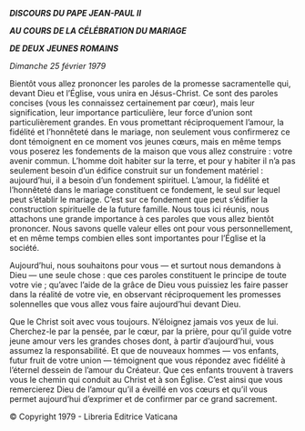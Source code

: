 ***DISCOURS DU PAPE JEAN-PAUL II***

***AU COURS DE LA CÉLÉBRATION DU MARIAGE***

***DE DEUX*** ***JEUNES ROMAINS***

*Dimanche 25 février 1979*

Bientôt vous allez prononcer les paroles de la promesse sacramentelle qui, devant Dieu et l’Église, vous unira en Jésus-Christ. Ce sont des paroles concises (vous les connaissez certainement par cœur), mais leur signification, leur importance particulière, leur force d’union sont particulièrement grandes. En vous promettant réciproquement l’amour, la fidélité et l’honnêteté dans le mariage, non seulement vous confirmerez ce dont témoignent en ce moment vos jeunes cœurs, mais en même temps vous poserez les fondements de la maison que vous allez construire : votre avenir commun. L’homme doit habiter sur la terre, et pour y habiter il n’a pas seulement besoin d’un édifice construit sur un fondement matériel : aujourd’hui, il a besoin d’un fondement spirituel. L’amour, la fidélité et l’honnêteté dans le mariage constituent ce fondement, le seul sur lequel peut s’établir le mariage. C’est sur ce fondement que peut s’édifier la construction spirituelle de la future famille. Nous tous ici réunis, nous attachons une grande importance à ces paroles que vous allez bientôt prononcer. Nous savons quelle valeur elles ont pour vous personnellement, et en même temps combien elles sont importantes pour l’Église et la société.

Aujourd’hui, nous souhaitons pour vous — et surtout nous demandons à Dieu — une seule chose : que ces paroles constituent le principe de toute votre vie ; qu’avec l’aide de la grâce de Dieu vous puissiez les faire passer dans la réalité de votre vie, en observant réciproquement les promesses solennelles que vous allez vous faire aujourd’hui devant Dieu.

Que le Christ soit avec vous toujours. N’éloignez jamais vos yeux de lui. Cherchez-le par la pensée, par le cœur, par la prière, pour qu’il guide votre jeune amour vers les grandes choses dont, à partir d’aujourd’hui, vous assumez la responsabilité. Et que de nouveaux hommes — vos enfants, futur fruit de votre union — témoignent que vous répondez avec fidélité à l’éternel dessein de l’amour du Créateur. Que ces enfants trouvent à travers vous le chemin qui conduit au Christ et à son Église. C’est ainsi que vous remercierez Dieu de l’amour qu’il a éveillé en vos cœurs et qu’il vous permet aujourd’hui d’exprimer et de confirmer par ce grand sacrement.

© Copyright 1979 - Libreria Editrice Vaticana